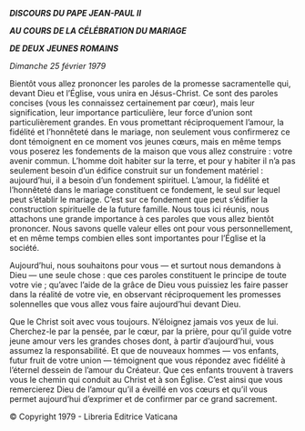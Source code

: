 ***DISCOURS DU PAPE JEAN-PAUL II***

***AU COURS DE LA CÉLÉBRATION DU MARIAGE***

***DE DEUX*** ***JEUNES ROMAINS***

*Dimanche 25 février 1979*

Bientôt vous allez prononcer les paroles de la promesse sacramentelle qui, devant Dieu et l’Église, vous unira en Jésus-Christ. Ce sont des paroles concises (vous les connaissez certainement par cœur), mais leur signification, leur importance particulière, leur force d’union sont particulièrement grandes. En vous promettant réciproquement l’amour, la fidélité et l’honnêteté dans le mariage, non seulement vous confirmerez ce dont témoignent en ce moment vos jeunes cœurs, mais en même temps vous poserez les fondements de la maison que vous allez construire : votre avenir commun. L’homme doit habiter sur la terre, et pour y habiter il n’a pas seulement besoin d’un édifice construit sur un fondement matériel : aujourd’hui, il a besoin d’un fondement spirituel. L’amour, la fidélité et l’honnêteté dans le mariage constituent ce fondement, le seul sur lequel peut s’établir le mariage. C’est sur ce fondement que peut s’édifier la construction spirituelle de la future famille. Nous tous ici réunis, nous attachons une grande importance à ces paroles que vous allez bientôt prononcer. Nous savons quelle valeur elles ont pour vous personnellement, et en même temps combien elles sont importantes pour l’Église et la société.

Aujourd’hui, nous souhaitons pour vous — et surtout nous demandons à Dieu — une seule chose : que ces paroles constituent le principe de toute votre vie ; qu’avec l’aide de la grâce de Dieu vous puissiez les faire passer dans la réalité de votre vie, en observant réciproquement les promesses solennelles que vous allez vous faire aujourd’hui devant Dieu.

Que le Christ soit avec vous toujours. N’éloignez jamais vos yeux de lui. Cherchez-le par la pensée, par le cœur, par la prière, pour qu’il guide votre jeune amour vers les grandes choses dont, à partir d’aujourd’hui, vous assumez la responsabilité. Et que de nouveaux hommes — vos enfants, futur fruit de votre union — témoignent que vous répondez avec fidélité à l’éternel dessein de l’amour du Créateur. Que ces enfants trouvent à travers vous le chemin qui conduit au Christ et à son Église. C’est ainsi que vous remercierez Dieu de l’amour qu’il a éveillé en vos cœurs et qu’il vous permet aujourd’hui d’exprimer et de confirmer par ce grand sacrement.

© Copyright 1979 - Libreria Editrice Vaticana